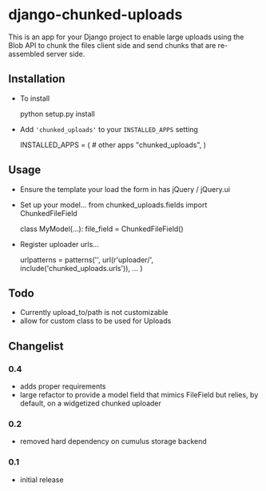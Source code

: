 # django-chunked-uploads

This is an app for your Django project to enable large uploads using the Blob API to chunk the files client side and send chunks that are re-assembled server side.

## Installation

* To install

    python setup.py install

* Add ``'chunked_uploads'`` to your ``INSTALLED_APPS`` setting

    INSTALLED_APPS = (
        # other apps
        "chunked_uploads",
    )

## Usage

* Ensure the template your load the form in has jQuery / jQuery.ui

    <script src="//ajax.googleapis.com/ajax/libs/jquery/2.0.0/jquery.min.js"></script>
    <script src="//ajax.googleapis.com/ajax/libs/jqueryui/1.10.3/jquery-ui.min.js"></script>

* Set up your model...
    from chunked_uploads.fields import ChunkedFileField

    class MyModel(...):
        file_field = ChunkedFileField()

* Register uploader urls...

    urlpatterns = patterns('',
        url(r'uploader/', include('chunked_uploads.urls')),
        ...
    )


## Todo
* Currently upload\_to/path is not customizable
* allow for custom class to be used for Uploads 


## Changelist

### 0.4
* adds proper requirements
* large refactor to provide a model field that mimics FileField but relies, by default, on a widgetized chunked uploader

### 0.2
* removed hard dependency on cumulus storage backend

### 0.1
* initial release

